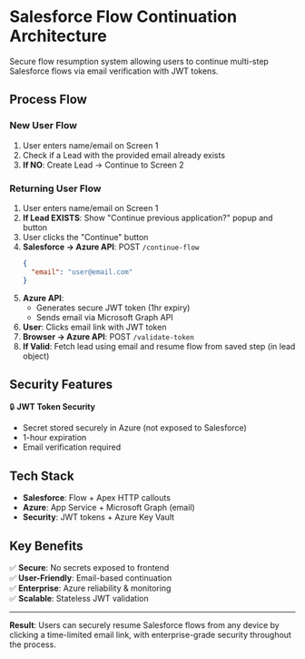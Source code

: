 # Salesforce Flow Continuation Architecture

Secure flow resumption system allowing users to continue multi-step Salesforce flows via email verification with JWT tokens.

## Process Flow

### **New User Flow**
1. User enters name/email on Screen 1
2. Check if a Lead with the provided email already exists
3. **If NO**: Create Lead → Continue to Screen 2

### **Returning User Flow**
1. User enters name/email on Screen 1  
2. **If Lead EXISTS**: Show "Continue previous application?" popup and button
3. User clicks the "Continue" button
4. **Salesforce → Azure API**: POST `/continue-flow`
   ```json
   {
     "email": "user@email.com"
   }
   ```
5. **Azure API**:
   - Generates secure JWT token (1hr expiry)
   - Sends email via Microsoft Graph API
6. **User**: Clicks email link with JWT token
7. **Browser → Azure API**: POST `/validate-token`
8. **If Valid**: Fetch lead using email and resume flow from saved step (in lead object)

## Security Features

🔒 **JWT Token Security**
- Secret stored securely in Azure (not exposed to Salesforce)
- 1-hour expiration
- Email verification required

## Tech Stack

- **Salesforce**: Flow + Apex HTTP callouts
- **Azure**: App Service + Microsoft Graph (email)
- **Security**: JWT tokens + Azure Key Vault

## Key Benefits

✅ **Secure**: No secrets exposed to frontend  
✅ **User-Friendly**: Email-based continuation  
✅ **Enterprise**: Azure reliability & monitoring  
✅ **Scalable**: Stateless JWT validation  

---

**Result**: Users can securely resume Salesforce flows from any device by clicking a time-limited email link, with enterprise-grade security throughout the process.
